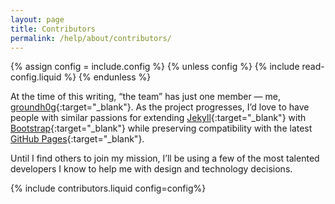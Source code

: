 ```yaml
---
layout: page
title: Contributors
permalink: /help/about/contributors/
---
```

{% assign config = include.config %}
{% unless config %}
    {% include read-config.liquid %}
{% endunless %}

At the time of this writing, “the team” has just one member &mdash; me, [groundh0g](https://github.com/groundh0g/){:target="_blank"}. 
As the project progresses, I’d love to have people with similar passions for extending [Jekyll](https://jekyllrb.com/){:target="_blank"} 
with [Bootstrap](https://getbootstrap.com/){:target="_blank"} while preserving compatibility with 
the latest [GitHub Pages](https://pages.github.com/){:target="_blank"}.

Until I find others to join my mission, I’ll be using a few of the most talented developers I know to help me
with design and technology decisions.

{% include contributors.liquid config=config%}